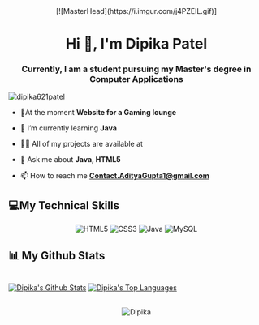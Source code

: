 <center> [![MasterHead](https://i.imgur.com/j4PZElL.gif)] </center>
<h1 align="center">Hi 👋, I'm Dipika Patel</h1>
<h3 align="center">Currently, I am a student pursuing my Master's degree in Computer Applications</h3>

<p align="left"> <img src="https://komarev.com/ghpvc/?username=dipika621patel&label=Profile%20views&color=0e75b6&style=flat" alt="dipika621patel" /> </p>

- 🔭At the moment **Website for a Gaming lounge**

- 🌱 I’m currently learning **Java**

- 👨‍💻 All of my projects are available at 

- 💬 Ask me about **Java, HTML5**

- 📫 How to reach me **Contact.AdityaGupta1@gmail.com**


## 💻My Technical Skills

<p align="center">
    
 <img alt="HTML5" src="https://img.shields.io/badge/html5-%23E34F26.svg?&style=for-the-badge&logo=html5&logoColor=white" />
 <img alt="CSS3" src="https://img.shields.io/badge/css3-%231572B6.svg?&style=for-the-badge&logo=css3&logoColor=white" />
 <img alt="Java" src="https://img.shields.io/badge/java-%23ED8B00.svg?&style=for-the-badge&logo=java&logoColor=white" />
 <img alt="MySQL" src="https://img.shields.io/badge/MySQL-00000F?style=for-the-badge&logo=mysql&logoColor=white" />

<!--  <img alt="VS Code" src="https://img.shields.io/badge/Visual_Studio_Code-0078D4?style=for-the-badge&logo=visual%20studio%20code&logoColor=white" /> -->
 
## 📊 My Github Stats

  <br/>
    <a href="https://github.com/dipika621patel/github-readme-stats"><img alt="Dipika's Github Stats" src="https://github-readme-stats.vercel.app/api?username=dipika621patel&show_icons=true&count_private=true&theme=react&hide_border=true&bg_color=0D1117" /></a>
  <a href="https://github.com/dipika621patel/github-readme-stats"><img alt="Dipika's Top Languages" src="https://github-readme-stats.vercel.app/api/top-langs/?username=dipika621patel&langs_count=8&count_private=true&layout=compact&theme=react&hide_border=true&bg_color=0D1117" /></a>
  <br/>
  
  
  <br/>
  <div align="center">
<p><img align="center" src="https://github-readme-streak-stats.herokuapp.com/?user=dipika621patel&theme=react" alt="Dipika"/></p>
  </div>
<br/>


<br/>
<br/>




